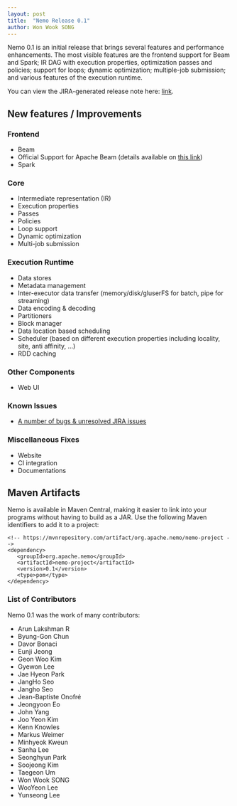 ```yaml
---
layout: post
title:  "Nemo Release 0.1"
author: Won Wook SONG
---
```



Nemo 0.1 is an initial release that brings several features and performance enhancements. The most visible features are the frontend support for Beam and Spark; IR DAG with execution properties, optimization passes and policies; support for loops;  dynamic optimization; multiple-job submission; and various features of the execution runtime.


You can view the JIRA-generated release note here: [link](https://issues.apache.org/jira/secure/ReleaseNote.jspa?projectId=12321823&version=12344546).


## New features / Improvements

### Frontend

- Beam
- Official Support for Apache Beam (details available on [this link](https://beam.apache.org/documentation/runners/nemo/))
- Spark

### Core

- Intermediate representation (IR)
- Execution properties
- Passes
- Policies
- Loop support
- Dynamic optimization
- Multi-job submission

### Execution Runtime

- Data stores
- Metadata management
- Inter-executor data transfer (memory/disk/gluserFS for batch, pipe for streaming)
- Data encoding & decoding
- Partitioners
- Block manager
- Data location based scheduling
- Scheduler (based on different execution properties including locality, site, anti affinity, ...)
- RDD caching

### Other Components
- Web UI

### Known Issues
- [A number of bugs & unresolved JIRA issues](https://issues.apache.org/jira/browse/NEMO-302?jql=project%20%3D%20NEMO%20AND%20issuetype%20%3D%20Bug%20AND%20resolution%20%3D%20Unresolved%20ORDER%20BY%20key%20DESC)

### Miscellaneous Fixes
- Website
- CI integration
- Documentations

## Maven Artifacts
Nemo is available in Maven Central, making it easier to link into your programs without having to build as a JAR. Use the following Maven identifiers to add it to a project:

```
<!-- https://mvnrepository.com/artifact/org.apache.nemo/nemo-project -->
<dependency>
   <groupId>org.apache.nemo</groupId>
   <artifactId>nemo-project</artifactId>
   <version>0.1</version>
   <type>pom</type>
</dependency>
```

### List of Contributors

Nemo 0.1 was the work of many contributors:

- Arun Lakshman R
- Byung-Gon Chun
- Davor Bonaci
- Eunji Jeong
- Geon Woo Kim
- Gyewon Lee
- Jae Hyeon Park
- JangHo Seo
- Jangho Seo
- Jean-Baptiste Onofré
- Jeongyoon Eo
- John Yang
- Joo Yeon Kim
- Kenn Knowles
- Markus Weimer
- Minhyeok Kweun
- Sanha Lee
- Seonghyun Park
- Soojeong Kim
- Taegeon Um
- Won Wook SONG
- WooYeon Lee
- Yunseong Lee

